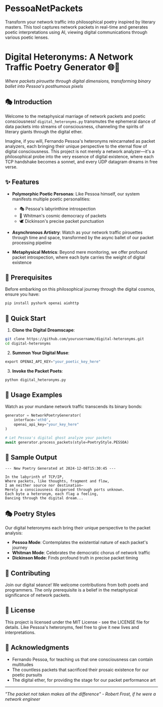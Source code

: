 # PessoaNetPackets
Transform your network traffic into philosophical poetry inspired by literary masters. This tool captures network packets in real-time and generates poetic interpretations using AI, viewing digital communications through various poetic lenses.

# Digital Heteronyms: A Network Traffic Poetry Generator 🌐📝

*Where packets pirouette through digital dimensions, transforming binary ballet into Pessoa's posthumous pixels*

## 🎭 Introduction

Welcome to the metaphysical marriage of network packets and poetic consciousness! `digital_heteronyms.py` transmutes the ephemeral dance of data packets into streams of consciousness, channeling the spirits of literary giants through the digital ether.

Imagine, if you will, Fernando Pessoa's heteronyms reincarnated as packet analyzers, each bringing their unique perspective to the eternal flow of digital consciousness. This project is not merely a network analyzer—it's a philosophical probe into the very essence of digital existence, where each TCP handshake becomes a sonnet, and every UDP datagram dreams in free verse.

## ✨ Features

- **Polymorphic Poetic Personas**: Like Pessoa himself, our system manifests multiple poetic personalities:
  - 🎭 Pessoa's labyrinthine introspection
  - 🌿 Whitman's cosmic democracy of packets
  - 🕊️ Dickinson's precise packet punctuation

- **Asynchronous Artistry**: Watch as your network traffic pirouettes through time and space, transformed by the async ballet of our packet processing pipeline

- **Metaphysical Metrics**: Beyond mere monitoring, we offer profound packet introspection, where each byte carries the weight of digital existence

## 🎯 Prerequisites

Before embarking on this philosophical journey through the digital cosmos, ensure you have:

```bash
pip install pyshark openai aiohttp
```

## 🚀 Quick Start

1. **Clone the Digital Dreamscape**:
```bash
git clone https://github.com/yourusername/digital-heteronyms.git
cd digital-heteronyms
```

2. **Summon Your Digital Muse**:
```python
export OPENAI_API_KEY="your_poetic_key_here"
```

3. **Invoke the Packet Poets**:
```python
python digital_heteronyms.py
```

## 🎨 Usage Examples

Watch as your mundane network traffic transcends its binary bonds:

```python
generator = NetworkPoetryGenerator(
    interface='eth0',
    openai_api_key="your_key_here"
)

# Let Pessoa's digital ghost analyze your packets
await generator.process_packets(style=PoetryStyle.PESSOA)
```

## 🌌 Sample Output

```
--- New Poetry Generated at 2024-12-08T15:30:45 ---

In the labyrinth of TCP/IP,
Where packets, like thoughts, fragment and flow,
I am neither source nor destination—
Merely a consciousness dispersed through ports unknown.
Each byte a heteronym, each flag a feeling,
Dancing through the digital dream...
```

## 🎭 Poetry Styles

Our digital heteronyms each bring their unique perspective to the packet analysis:

- **Pessoa Mode**: Contemplates the existential nature of each packet's journey
- **Whitman Mode**: Celebrates the democratic chorus of network traffic
- **Dickinson Mode**: Finds profound truth in precise packet timing

## 🤝 Contributing

Join our digital séance! We welcome contributions from both poets and programmers. The only prerequisite is a belief in the metaphysical significance of network packets.

## 📜 License

This project is licensed under the MIT License - see the LICENSE file for details. Like Pessoa's heteronyms, feel free to give it new lives and interpretations.

## 🌟 Acknowledgments

- Fernando Pessoa, for teaching us that one consciousness can contain multitudes
- The countless packets that sacrificed their prosaic existence for our poetic pursuits
- The digital ether, for providing the stage for our packet performance art

---

*"The packet not taken makes all the difference" - Robert Frost, if he were a network engineer*
